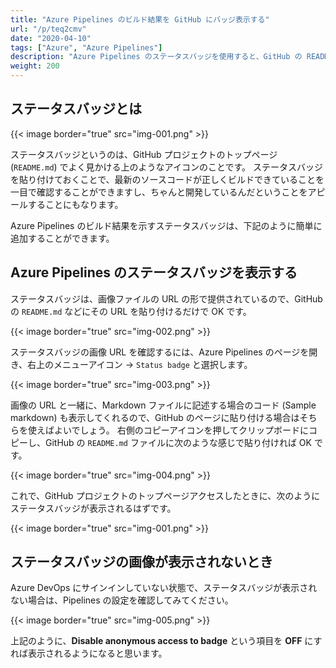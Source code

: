 ```yaml
---
title: "Azure Pipelines のビルド結果を GitHub にバッジ表示する"
url: "/p/teq2cmv"
date: "2020-04-10"
tags: ["Azure", "Azure Pipelines"]
description: "Azure Pipelines のステータスバッジを使用すると、GitHub の README ページなどにビルド結果を画像ファイルとして表示することができます。"
weight: 200
---
```


ステータスバッジとは
----

{{< image border="true" src="img-001.png" >}}

ステータスバッジというのは、GitHub プロジェクトのトップページ (`README.md`) でよく見かける上のようなアイコンのことです。
ステータスバッジを貼り付けておくことで、最新のソースコードが正しくビルドできていることを一目で確認することができますし、ちゃんと開発しているんだということをアピールすることにもなります。

Azure Pipelines のビルド結果を示すステータスバッジは、下記のように簡単に追加することができます。


Azure Pipelines のステータスバッジを表示する
----

ステータスバッジは、画像ファイルの URL の形で提供されているので、GitHub の `README.md` などにその URL を貼り付けるだけで OK です。

{{< image border="true" src="img-002.png" >}}

ステータスバッジの画像 URL を確認するには、Azure Pipelines のページを開き、右上のメニューアイコン → `Status badge` と選択します。

{{< image border="true" src="img-003.png" >}}

画像の URL と一緒に、Markdown ファイルに記述する場合のコード (Sample markdown) も表示してくれるので、GitHub のページに貼り付ける場合はそちらを使えばよいでしょう。
右側のコピーアイコンを押してクリップボードにコピーし、GitHub の `README.md` ファイルに次のような感じで貼り付ければ OK です。

{{< image border="true" src="img-004.png" >}}

これで、GitHub プロジェクトのトップページアクセスしたときに、次のようにステータスバッジが表示されるはずです。

{{< image border="true" src="img-001.png" >}}


ステータスバッジの画像が表示されないとき
----

Azure DevOps にサインインしていない状態で、ステータスバッジが表示されない場合は、Pipelines の設定を確認してみてください。

{{< image border="true" src="img-005.png" >}}

上記のように、__Disable anonymous access to badge__ という項目を __OFF__ にすれば表示されるようになると思います。

